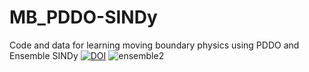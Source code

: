 # MB_PDDO-SINDy
Code and data for learning moving boundary physics using PDDO and Ensemble SINDy
[![DOI](https://zenodo.org/badge/617609132.svg)](https://zenodo.org/badge/latestdoi/617609132)
![ensemble2](https://github.com/alicanbekar/MB_PDDO-SINDy/assets/76451714/7cd8bdf8-c73e-44b0-b8a0-c83bc17f464a)
